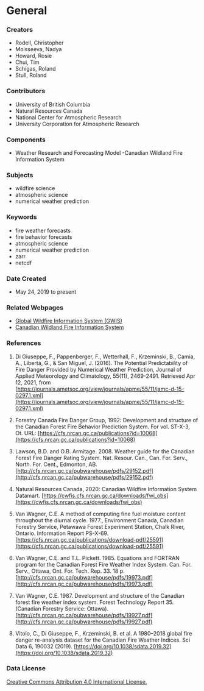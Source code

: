 # General

### Creators
- Rodell, Christopher
- Moisseeva, Nadya
- Howard, Rosie
- Chui, Tim
- Schigas, Roland
- Stull, Roland

### Contributors
- University of British Columbia 
- Natural Resources Canada
- National Center for Atmospheric Research
- University Corporation for Atmospheric Research

### Components
- Weather Research and Forecasting Model
-Canadian Wildland Fire Information System

### Subjects
- wildfire science
- atmospheric science
- numerical weather prediction

### Keywords
- fire weather forecasts
- fire behavior forecasts
- atmospheric science
- numerical weather prediction
- zarr
- netcdf

### Date Created
- May 24, 2019 to present

### Related Webpages
- [Global Wildfire Information System (GWIS)](https://gwis.jrc.ec.europa.eu/)
- [Canadian Wildland Fire Information System](https://cwfis.cfs.nrcan.gc.ca/home)

### References

1. Di Giuseppe, F., Pappenberger, F., Wetterhall, F., Krzeminski, B., Camia, A., Libertá, G., & San Miguel, J. (2016). The Potential Predictability of Fire Danger Provided by Numerical Weather Prediction, Journal of Applied Meteorology and Climatology, 55(11), 2469-2491. Retrieved Apr 12, 2021, from [https://journals.ametsoc.org/view/journals/apme/55/11/jamc-d-15-0297.1.xml](https://journals.ametsoc.org/view/journals/apme/55/11/jamc-d-15-0297.1.xml)

2. Forestry Canada Fire Danger Group, 1992: Development and structure of the Canadian Forest Fire Behavior Prediction System. For vol. ST-X-3, Ot. URL: [https://cfs.nrcan.gc.ca/publications?id=10068](https://cfs.nrcan.gc.ca/publications?id=10068)

3. Lawson, B.D. and O.B. Armitage. 2008. Weather guide for the Canadian Forest Fire Danger Rating System. Nat. Resour. Can., Can. For. Serv., North. For. Cent., Edmonton, AB. [http://cfs.nrcan.gc.ca/pubwarehouse/pdfs/29152.pdf](http://cfs.nrcan.gc.ca/pubwarehouse/pdfs/29152.pdf)

4. Natural Resources Canada, 2020: Canadian Wildfire Information System Datamart. [https://cwfis.cfs.nrcan.gc.ca/downloads/fwi_obs](https://cwfis.cfs.nrcan.gc.ca/downloads/fwi_obs)

5. Van Wagner, C.E. A method of computing fine fuel moisture content throughout the diurnal cycle. 1977., Environment Canada, Canadian Forestry Service, Petawawa Forest Experiment Station, Chalk River, Ontario. Information Report PS-X-69. [https://cfs.nrcan.gc.ca/publications/download-pdf/25591](https://cfs.nrcan.gc.ca/publications/download-pdf/25591)

6. Van Wagner, C.E. and T.L. Pickett. 1985. Equations and FORTRAN program for the Canadian Forest Fire Weather Index System. Can. For. Serv., Ottawa, Ont. For. Tech. Rep. 33. 18 p. [http://cfs.nrcan.gc.ca/pubwarehouse/pdfs/19973.pdf](http://cfs.nrcan.gc.ca/pubwarehouse/pdfs/19973.pdf)

7. Van Wagner, C.E. 1987. Development and structure of the Canadian forest fire weather index system. Forest Technology Report 35. (Canadian Forestry Service: Ottawa). [http://cfs.nrcan.gc.ca/pubwarehouse/pdfs/19927.pdf](http://cfs.nrcan.gc.ca/pubwarehouse/pdfs/19927.pdf)

8. Vitolo, C., Di Giuseppe, F., Krzeminski, B. et al. A 1980–2018 global fire danger re-analysis dataset for the Canadian Fire Weather Indices. Sci Data 6, 190032 (2019). [https://doi.org/10.1038/sdata.2019.32](https://doi.org/10.1038/sdata.2019.32)


### Data License
[Creative Commons Attribution 4.0 International License.](https://creativecommons.org/licenses/by/4.0/)



